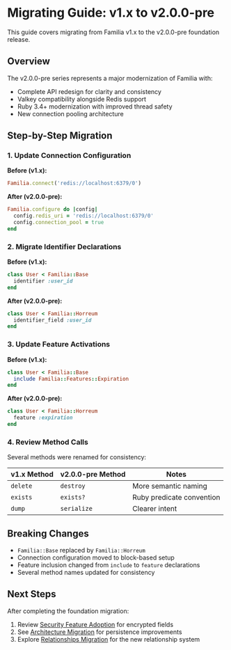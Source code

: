 # Migrating Guide: v1.x to v2.0.0-pre

This guide covers migrating from Familia v1.x to the v2.0.0-pre foundation release.

## Overview

The v2.0.0-pre series represents a major modernization of Familia with:
- Complete API redesign for clarity and consistency
- Valkey compatibility alongside Redis support
- Ruby 3.4+ modernization with improved thread safety
- New connection pooling architecture

## Step-by-Step Migration

### 1. Update Connection Configuration

**Before (v1.x):**
```ruby
Familia.connect('redis://localhost:6379/0')
```

**After (v2.0.0-pre):**
```ruby
Familia.configure do |config|
  config.redis_uri = 'redis://localhost:6379/0'
  config.connection_pool = true
end
```

### 2. Migrate Identifier Declarations

**Before (v1.x):**
```ruby
class User < Familia::Base
  identifier :user_id
end
```

**After (v2.0.0-pre):**
```ruby
class User < Familia::Horreum
  identifier_field :user_id
end
```

### 3. Update Feature Activations

**Before (v1.x):**
```ruby
class User < Familia::Base
  include Familia::Features::Expiration
end
```

**After (v2.0.0-pre):**
```ruby
class User < Familia::Horreum
  feature :expiration
end
```

### 4. Review Method Calls

Several methods were renamed for consistency:

| v1.x Method | v2.0.0-pre Method | Notes |
|-------------|------------------|-------|
| `delete` | `destroy` | More semantic naming |
| `exists` | `exists?` | Ruby predicate convention |
| `dump` | `serialize` | Clearer intent |

## Breaking Changes

- `Familia::Base` replaced by `Familia::Horreum`
- Connection configuration moved to block-based setup
- Feature inclusion changed from `include` to `feature` declarations
- Several method names updated for consistency

## Next Steps

After completing the foundation migration:
1. Review [Security Feature Adoption](v2.0.0-pre5.md) for encrypted fields
2. See [Architecture Migration](v2.0.0-pre6.md) for persistence improvements
3. Explore [Relationships Migration](v2.0.0-pre7.md) for the new relationship system
